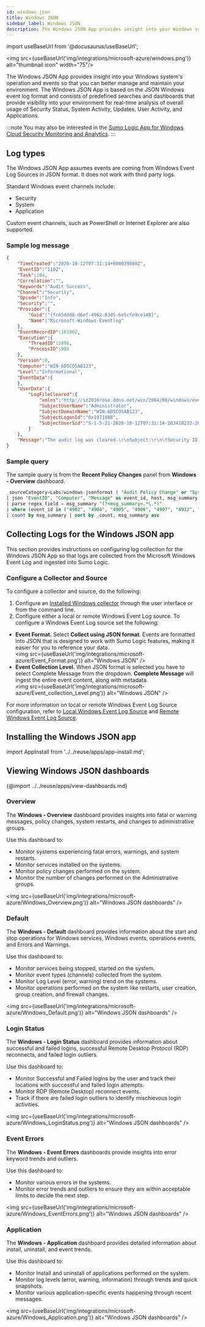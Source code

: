 ```yaml
---
id: windows-json
title: Windows JSON
sidebar_label: Windows JSON
description: The Windows JSON App provides insight into your Windows system's operation and events so that you can better manage and maintain your environment.
---
```

import useBaseUrl from '@docusaurus/useBaseUrl';

<img src={useBaseUrl('img/integrations/microsoft-azure/windows.png')} alt="thumbnail icon" width="75"/>

The Windows JSON App provides insight into your Windows system's operation and events so that you can better manage and maintain your environment. The Windows JSON App is based on the JSON Windows event log format and consists of predefined searches and dashboards that provide visibility into your environment for real-time analysis of overall usage of Security Status, System Activity, Updates, User Activity, and Applications.

:::note
You may also be interested in the [Sumo Logic App for Windows Cloud Security Monitoring and Analytics](docs/integrations/cloud-security-monitoring-analytics/windows.md).
:::

## Log types

The Windows JSON App assumes events are coming from Windows Event Log Sources in JSON format. It does not work with third party logs.

Standard Windows event channels include:
* Security
* System
* Application

Custom event channels, such as PowerShell or Internet Explorer are also supported.

### Sample log message

```json
{
	"TimeCreated":"2020-10-12T07:31:14+000039800Z",
	"EventID":"1102",
	"Task":104,
	"Correlation":"",
	"Keywords":"Audit Success",
	"Channel":"Security",
	"Opcode":"Info",
	"Security":"",
	"Provider":{
		"Guid":"{fc65ddd8-d6ef-4962-83d5-6e5cfe9ce148}",
		"Name":"Microsoft-Windows-Eventlog"
	},
	"EventRecordID":101802,
	"Execution":{
		"ThreadID":2896,
		"ProcessID":908
	},
	"Version":0,
	"Computer":"WIN-6D5CO5AB123",
	"Level":"Informational",
	"EventData":{
	},
	"UserData":{
		"LogFileCleared":{
			"xmlns":"http://sz2016rose.ddns.net/win/2004/08/windows/eventlog",
			"SubjectUserName":"Administrator",
			"SubjectDomainName":"WIN-6D5CO5AB123",
			"SubjectLogonId":"0x1971888",
			"SubjectUserSid":"S-1-5-21-2020-10-12T07:31:14-203418232-2020-10-12T07:31:14-500"
		}
	},
	"Message":"The audit log was cleared.\r\nSubject:\r\n\tSecurity ID:\tWIN-6D5CO5AB123\\Administrator\r\n\tAccount Name:\tAdministrator\r\n\tDomain Name:\tWIN-6D5CO5AB123\r\n\tLogon ID:\t0x1971888"
}
```

### Sample query

The sample query is from the **Recent Policy Changes** panel from **Windows - Overview** dashboard.

```sql
_sourceCategory=Labs/windows-jsonformat ( "Audit Policy Change" or "System audit policy was changed" or *policy*change* or "Policy Change" or 4902 or 4904 or 4905 or 4906 or 4907 or 4912 or 4715 or 4719 or 4739)
| json "EventID", "Computer", "Message" as event_id, host, msg_summary nodrop
| parse regex field = msg_summary "(?<msg_summary>.*\.*)"
| where (event_id in ("4902", "4904", "4905", "4906", "4907", "4912", "4715", "4719", "4739") or msg_summary matches "System audit policy was changed*") and host matches "*"
| count by msg_summary | sort by _count, msg_summary asc
```

## Collecting Logs for the Windows JSON app

This section provides instructions on configuring log collection for the Windows JSON App so that logs are collected from the Microsoft Windows Event Log and ingested into Sumo Logic.

### Configure a Collector and Source

To configure a collector and source, do the following:

1. Configure an [Installed Windows collector](/docs/send-data/installed-collectors/windows) through the user interface or from the command line.
2. Configure either a local or remote Windows Event Log source. To configure a Windows Event Log source set the following:
  * **Event Format.** Select **Collect using JSON format**. Events are formatted into JSON that is designed to work with Sumo Logic features, making it easier for you to reference your data.<br/><img src={useBaseUrl('img/integrations/microsoft-azure/Event_Format.png')} alt="Windows JSON" />
  * **Event Collection Level.** When JSON format is selected you have to select Complete Message from the dropdown. **Complete Message** will ingest the entire event content, along with metadata.<br/><img src={useBaseUrl('img/integrations/microsoft-azure/Event_collection_Level.png')} alt="Windows JSON" />

For more information on local or remote Windows Event Log Source configuration, refer to [Local Windows Event Log Source](/docs/send-data/installed-collectors/sources/local-windows-event-log-source) and [Remote Windows Event Log Source](/docs/send-data/installed-collectors/sources/remote-windows-event-log-source).

## Installing the Windows JSON app

import AppInstall from '../../reuse/apps/app-install.md';

<AppInstall/>

## Viewing Windows JSON dashboards​

{@import ../../reuse/apps/view-dashboards.md}

### Overview

The **Windows - Overview** dashboard provides insights into fatal or warning messages, policy changes, system restarts, and changes to administrative groups.

Use this dashboard to:
* Monitor systems experiencing fatal errors, warnings, and system restarts.
* Monitor services installed on the systems.
* Monitor policy changes performed on the system.
* Monitor the number of changes performed on the Administrative groups.

<img src={useBaseUrl('img/integrations/microsoft-azure/Windows_Overview.png')} alt="Windows JSON dashboards" />

### Default

The **Windows - Default** dashboard provides information about the start and stop operations for Windows services, Windows events, operations events, and Errors and Warnings.

Use this dashboard to:
* Monitor services being stopped, started on the system.
* Monitor event types (channels) collected from the system.
* Monitor Log Level (error, warning) trend on the systems.
* Monitor operations performed on the system like restarts, user creation, group creation, and firewall changes.

<img src={useBaseUrl('img/integrations/microsoft-azure/Windows_Default.png')} alt="Windows JSON dashboards" />

### Login Status

The **Windows - Login Status** dashboard provides information about successful and failed logins, successful Remote Desktop Protocol (RDP) reconnects, and failed login outliers.

Use this dashboard to:
* Monitor Successful and Failed logins by the user and track their locations with successful and failed login attempts.
* Monitor RDP (Remote Desktop) reconnect events.
* Track if there are failed login outliers to identify mischievous login activities.

<img src={useBaseUrl('img/integrations/microsoft-azure/Windows_LoginStatus.png')} alt="Windows JSON dashboards" />

### Event Errors

The **Windows - Event Errors** dashboards provide insights into error keyword trends and outliers.

Use this dashboard to:

* Monitor various errors in the systems.
* Monitor error trends and outliers to ensure they are within acceptable limits to decide the next step.

<img src={useBaseUrl('img/integrations/microsoft-azure/Windows_EventErrors.png')} alt="Windows JSON dashboards" />

### Application

The **Windows - Application** dashboard provides detailed information about install, uninstall, and event trends.

Use this dashboard to:
* Monitor Install and uninstall of applications performed on the system.
* Monitor log levels (error, warning, information) through trends and quick snapshots.
* Monitor various application-specific events happening through recent messages.

<img src={useBaseUrl('img/integrations/microsoft-azure/Windows_Application.png')} alt="Windows JSON dashboards" />
